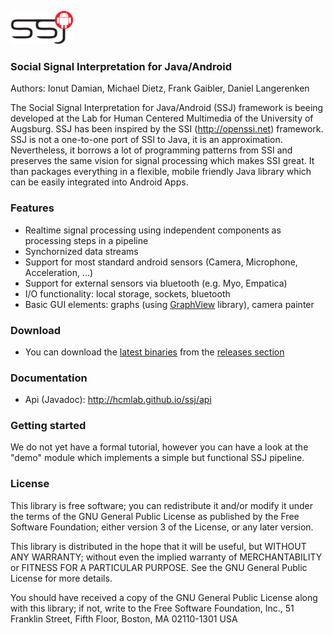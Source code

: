 ![Logo](/assets/logo_w100.png) 
### Social Signal Interpretation for Java/Android

Authors: Ionut Damian, Michael Dietz, Frank Gaibler, Daniel Langerenken

The Social Signal Interpretation for Java/Android (SSJ) framework is beeing developed at the Lab for Human Centered Multimedia of the University of Augsburg.
SSJ has been inspired by the SSI (http://openssi.net) framework. SSJ is not a one-to-one port of SSI to Java, it is an approximation. Nevertheless, it borrows a lot of programming patterns from SSI and preserves the same vision for signal processing which makes SSI great. It than packages everything in a flexible, mobile friendly Java library which can be easily integrated into Android Apps.

### Features
* Realtime signal processing using independent components as processing steps in a pipeline
* Synchornized data streams
* Support for most standard android sensors (Camera, Microphone, Acceleration, ...)
* Support for external sensors via bluetooth (e.g. Myo, Empatica)
* I/O functionality: local storage, sockets, bluetooth
* Basic GUI elements: graphs (using [GraphView](https://github.com/hcmlab/GraphView) library), camera painter

### Download
* You can download the [latest binaries](../../releases/latest) from the [releases section](../../releases)

### Documentation
* Api (Javadoc): http://hcmlab.github.io/ssj/api

### Getting started
We do not yet have a formal tutorial, however you can have a look at the "demo" module which implements a simple but functional SSJ pipeline.

### License
This library is free software; you can redistribute it and/or modify it under the terms of the GNU General Public License as published by the Free Software Foundation; either version 3 of the License, or any later version.

This library is distributed in the hope that it will be useful, but WITHOUT ANY WARRANTY; without even the implied warranty of MERCHANTABILITY or FITNESS FOR A PARTICULAR PURPOSE. See the GNU General Public License for more details.

You should have received a copy of the GNU General Public License along with this library; if not, write to the Free Software Foundation, Inc., 51 Franklin Street, Fifth Floor, Boston, MA  02110-1301  USA
